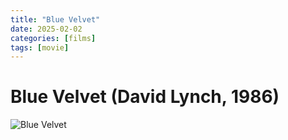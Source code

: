 ```yaml
---
title: "Blue Velvet"
date: 2025-02-02
categories: [films]
tags: [movie]
---
```


# Blue Velvet (David Lynch, 1986)
![Blue Velvet](assets/lib/2025-02-02-BlueVelvet.jpeg)

